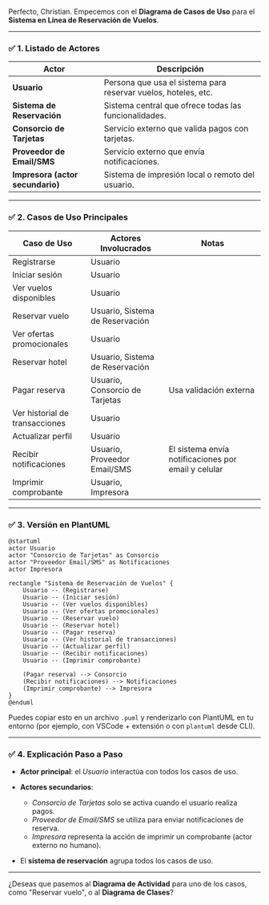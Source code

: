Perfecto, Christian. Empecemos con el **Diagrama de Casos de Uso** para el **Sistema en Línea de Reservación de Vuelos**.

---

### ✅ 1. **Listado de Actores**

| Actor                            | Descripción                                                    |
| -------------------------------- | -------------------------------------------------------------- |
| **Usuario**                      | Persona que usa el sistema para reservar vuelos, hoteles, etc. |
| **Sistema de Reservación**       | Sistema central que ofrece todas las funcionalidades.          |
| **Consorcio de Tarjetas**        | Servicio externo que valida pagos con tarjetas.                |
| **Proveedor de Email/SMS**       | Servicio externo que envía notificaciones.                     |
| **Impresora (actor secundario)** | Sistema de impresión local o remoto del usuario.               |

---

### ✅ 2. **Casos de Uso Principales**

| Caso de Uso                    | Actores Involucrados            | Notas                                               |
| ------------------------------ | ------------------------------- | --------------------------------------------------- |
| Registrarse                    | Usuario                         |                                                     |
| Iniciar sesión                 | Usuario                         |                                                     |
| Ver vuelos disponibles         | Usuario                         |                                                     |
| Reservar vuelo                 | Usuario, Sistema de Reservación |                                                     |
| Ver ofertas promocionales      | Usuario                         |                                                     |
| Reservar hotel                 | Usuario, Sistema de Reservación |                                                     |
| Pagar reserva                  | Usuario, Consorcio de Tarjetas  | Usa validación externa                              |
| Ver historial de transacciones | Usuario                         |                                                     |
| Actualizar perfil              | Usuario                         |                                                     |
| Recibir notificaciones         | Usuario, Proveedor Email/SMS    | El sistema envía notificaciones por email y celular |
| Imprimir comprobante           | Usuario, Impresora              |                                                     |

---

### ✅ 3. **Versión en PlantUML**

```plantuml
@startuml
actor Usuario
actor "Consorcio de Tarjetas" as Consorcio
actor "Proveedor Email/SMS" as Notificaciones
actor Impresora

rectangle "Sistema de Reservación de Vuelos" {
    Usuario -- (Registrarse)
    Usuario -- (Iniciar sesión)
    Usuario -- (Ver vuelos disponibles)
    Usuario -- (Ver ofertas promocionales)
    Usuario -- (Reservar vuelo)
    Usuario -- (Reservar hotel)
    Usuario -- (Pagar reserva)
    Usuario -- (Ver historial de transacciones)
    Usuario -- (Actualizar perfil)
    Usuario -- (Recibir notificaciones)
    Usuario -- (Imprimir comprobante)

    (Pagar reserva) --> Consorcio
    (Recibir notificaciones) --> Notificaciones
    (Imprimir comprobante) --> Impresora
}
@enduml
```

Puedes copiar esto en un archivo `.puml` y renderizarlo con PlantUML en tu entorno (por ejemplo, con VSCode + extensión o con `plantuml` desde CLI).

---

### ✅ 4. Explicación Paso a Paso

* **Actor principal**: el *Usuario* interactúa con todos los casos de uso.
* **Actores secundarios**:

  * *Consorcio de Tarjetas* solo se activa cuando el usuario realiza pagos.
  * *Proveedor de Email/SMS* se utiliza para enviar notificaciones de reserva.
  * *Impresora* representa la acción de imprimir un comprobante (actor externo no humano).
* El **sistema de reservación** agrupa todos los casos de uso.

---

¿Deseas que pasemos al **Diagrama de Actividad** para uno de los casos, como "Reservar vuelo", o al **Diagrama de Clases**?
